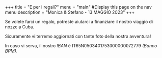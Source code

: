 +++
title = "E per i regali?"
menu = "main" #Display this page on the nav menu
description = "Monica & Stefano - 13 MAGGIO 2023"
+++

<p>Se volete farci un regalo, potreste aiutarci a finanziare il nostro viaggio di nozze a Cuba.</p>

<p>Sicuramente vi terremo aggiornati con tante foto della nostra avventura!</p>

<p>In caso vi serva, il nostro <i>IBAN</i> è <span class="dot">IT65N0503401753000000072779</span> <i>(Banco BPM)</i>.</p>


